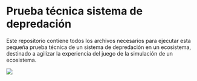 # Prueba técnica sistema de depredación
Este repositorio contiene todos los archivos necesarios para ejecutar esta pequeña prueba técnica de un sistema de depredación en un
ecosistema, destinado a agilizar la experiencia del juego de la simulación de un ecosistema.

![]("imgs/inGameScreenshot.png")
